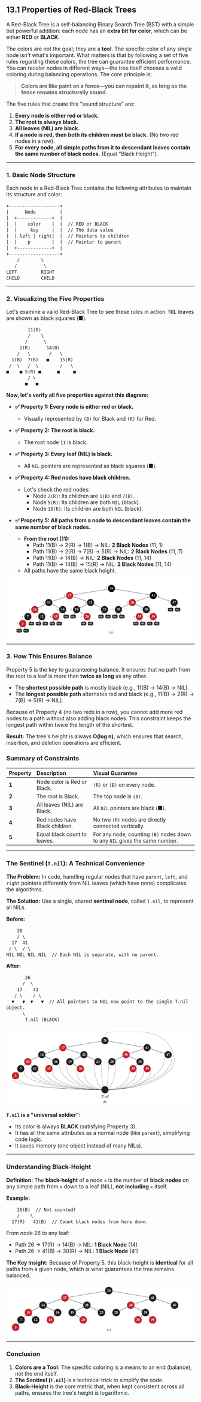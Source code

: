 ## 13.1 Properties of Red-Black Trees

A Red-Black Tree is a self-balancing Binary Search Tree (BST) with a simple but powerful addition: each node has an **extra bit for color**, which can be either **RED** or **BLACK**.

The colors are not the goal; they are a **tool**. The specific color of any single node isn't what's important. What matters is that by following a set of five rules regarding these colors, the tree can guarantee efficient performance. You can recolor nodes in different ways—the tree itself chooses a valid coloring during balancing operations. The core principle is:

> **Colors are like paint on a fence—you can repaint it, as long as the fence remains structurally sound.**

The five rules that create this "sound structure" are:

1.  **Every node is either red or black.**
2.  **The root is always black.**
3.  **All leaves (NIL) are black.**
4.  **If a node is red, then both its children must be black.** (No two red nodes in a row).
5.  **For every node, all simple paths from it to descendant leaves contain the same number of black nodes.** (Equal "Black Height").

---

### 1. Basic Node Structure

Each node in a Red-Black Tree contains the following attributes to maintain its structure and color:

```
+-------------------+
|      Node         |
|  +-------------+  |
|  |    color    |  |  // RED or BLACK
|  |     key     |  |  // The data value
|  | left | right|  |  // Pointers to children
|  |    p        |  |  // Pointer to parent
|  +-------------+  |
+-------------------+
    /        \
   /          \
LEFT         RIGHT
CHILD        CHILD
```

---

### 2. Visualizing the Five Properties

Let's examine a valid Red-Black Tree to see these rules in action. NIL leaves are shown as black squares (■).

```
        11(B)
        /    \
       /      \
     2(R)      14(B)
    /   \       /   \
  1(B)  7(B)   ■    15(R)
 /  \   /  \        /   \
■    ■ 5(R) ■      ■     ■
        / \
       ■   ■
```

**Now, let's verify all five properties against this diagram:**

*   **✅ Property 1: Every node is either red or black.**
    *   Visually represented by `(B)` for Black and `(R)` for Red.

*   **✅ Property 2: The root is black.**
    *   The root node `11` is black.

*   **✅ Property 3: Every leaf (NIL) is black.**
    *   All `NIL` pointers are represented as black squares (■).

*   **✅ Property 4: Red nodes have black children.**
    *   Let's check the red nodes:
        *   Node `2(R)`: Its children are `1(B)` and `7(B)`.
        *   Node `5(R)`: Its children are both `NIL` (black).
        *   Node `15(R)`: Its children are both `NIL` (black).

*   **✅ Property 5: All paths from a node to descendant leaves contain the same number of black nodes.**
    *   **From the root (11):**
        *   Path 11(B) → 2(R) → 1(B) → NIL: **2 Black Nodes** (11, 1)
        *   Path 11(B) → 2(R) → 7(B) → 5(R) → NIL: **2 Black Nodes** (11, 7)
        *   Path 11(B) → 14(B) → NIL: **2 Black Nodes** (11, 14)
        *   Path 11(B) → 14(B) → 15(R) → NIL: **2 Black Nodes** (11, 14)
    *   All paths have the same black height.

![A diagram of a red-black tree showing internal nodes and NIL leaves.](image.png)

---

### 3. How This Ensures Balance

Property 5 is the key to guaranteeing balance. It ensures that no path from the root to a leaf is more than **twice as long** as any other.

*   The **shortest possible path** is mostly black (e.g., 11(B) → 14(B) → NIL).
*   The **longest possible path** alternates red and black (e.g., 11(B) → 2(R) → 7(B) → 5(R) → NIL).

Because of Property 4 (no two reds in a row), you cannot add more red nodes to a path without also adding black nodes. This constraint keeps the longest path within twice the length of the shortest.

**Result:** The tree's height is always **O(log n)**, which ensures that search, insertion, and deletion operations are efficient.

### Summary of Constraints

| Property | Description                    | Visual Guarantee                                                            |
| :------- | :----------------------------- | :-------------------------------------------------------------------------- |
| **1**    | Node color is Red or Black.    | `(R)` or `(B)` on every node.                                               |
| **2**    | The root is Black.             | The top node is `(B)`.                                                      |
| **3**    | All leaves (NIL) are Black.    | All `NIL` pointers are black (■).                                           |
| **4**    | Red nodes have Black children. | No two `(R)` nodes are directly connected vertically.                       |
| **5**    | Equal black count to leaves.   | For any node, counting `(B)` nodes down to any `NIL` gives the same number. |

---

### The Sentinel (`T.nil`): A Technical Convenience

**The Problem:** In code, handling regular nodes that have `parent`, `left`, and `right` pointers differently from NIL leaves (which have none) complicates the algorithms.

**The Solution:** Use a single, shared **sentinel node**, called `T.nil`, to represent all NILs.

**Before:**
```
    26
    / \
  17  41
 / \  / \
NIL NIL NIL NIL  // Each NIL is separate, with no parent.
```

**After:**
```
       26
      /  \
    17    41
   / \    / \
  ▼   ▼  ▼   ▼  // All pointers to NIL now point to the single T.nil object.
      \
       T.nil (BLACK)
```

![A diagram showing how all NIL pointers are replaced by pointers to a single sentinel node.](image-1.png)

**`T.nil` is a "universal soldier":**
*   Its color is always **BLACK** (satisfying Property 3).
*   It has all the same attributes as a normal node (like `parent`), simplifying code logic.
*   It saves memory (one object instead of many NILs).

---

### Understanding Black-Height

**Definition:** The **black-height** of a node `x` is the number of **black nodes** on any simple path from `x` down to a leaf (NIL), **not including** `x` itself.

**Example:**
```
    26(B)  // Not counted!
    /    \
  17(R)   41(B)  // Count black nodes from here down.
```

From node 26 to any leaf:
*   Path 26 → 17(R) → 14(B) → NIL: **1 Black Node** (14)
*   Path 26 → 41(B) → 30(R) → NIL: **1 Black Node** (41)

**The Key Insight:** Because of Property 5, this black-height is **identical** for all paths from a given node, which is what guarantees the tree remains balanced.

![A diagram of a complex red-black tree with black-heights labeled for each node.](image-2.png)

---

### Conclusion

1.  **Colors are a Tool:** The specific coloring is a means to an end (balance), not the end itself.
2.  **The Sentinel (`T.nil`)** is a technical trick to simplify the code.
3.  **Black-Height** is the core metric that, when kept consistent across all paths, ensures the tree's height is logarithmic.